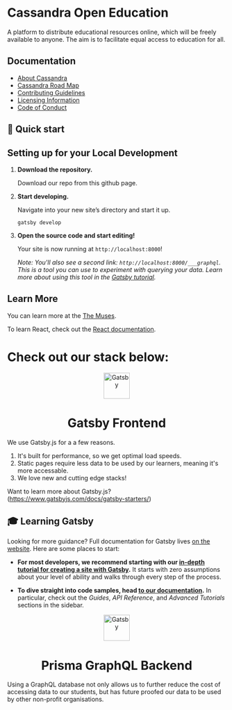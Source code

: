 # Cassandra Open Education

A platform to distribute educational resources online, which will be freely available to anyone. The aim is to facilitate equal access to education for all.

## Documentation

* [About Cassandra](https://the-muses.gitbook.io/cassandra/untitled/cassandra-open-education)
* [Cassandra Road Map](https://the-muses.gitbook.io/cassandra/untitled/cassandra-road-map)
* [Contributing Guidelines](https://the-muses.gitbook.io/cassandra/untitled/contribution-guidlines)
* [Licensing Information](https://the-muses.gitbook.io/cassandra/untitled/licensing-information)
* [Code of Conduct](https://)



## 🚀 Quick start

## Setting up for your Local Development

1.  **Download the repository.**

    Download our repo from this github page.

1.  **Start developing.**

    Navigate into your new site’s directory and start it up.

    ```shell
    gatsby develop
    ```

1.  **Open the source code and start editing!**

    Your site is now running at `http://localhost:8000`!

    _Note: You'll also see a second link: _`http://localhost:8000/___graphql`_. This is a tool you can use to experiment with querying your data. Learn more about using this tool in the [Gatsby tutorial](https://www.gatsbyjs.com/tutorial/part-five/#introducing-graphiql)._


## Learn More

You can learn more at the [The Muses](https://the-muses.org).

To learn React, check out the [React documentation](https://reactjs.org/).

# Check out our stack below:

<p align="center">
  <a href="https://www.gatsbyjs.com">
    <img alt="Gatsby" src="https://www.gatsbyjs.com/Gatsby-Monogram.svg" width="60" />
  </a>
</p>
<h1 align="center">
  Gatsby Frontend
</h1>

We use Gatsby.js for a a few reasons. 
1. It's built for performance, so we get optimal load speeds.
2. Static pages require less data to be used by our learners, meaning it's more accessable.
3. We love new and cutting edge stacks!

Want to learn more about Gatsby.js? 
(https://www.gatsbyjs.com/docs/gatsby-starters/)

## 🎓 Learning Gatsby

Looking for more guidance? Full documentation for Gatsby lives [on the website](https://www.gatsbyjs.com/). Here are some places to start:

- **For most developers, we recommend starting with our [in-depth tutorial for creating a site with Gatsby](https://www.gatsbyjs.com/tutorial/).** It starts with zero assumptions about your level of ability and walks through every step of the process.

- **To dive straight into code samples, head [to our documentation](https://www.gatsbyjs.com/docs/).** In particular, check out the _Guides_, _API Reference_, and _Advanced Tutorials_ sections in the sidebar.

<p align="center">
  <a href="https://www.prisma.io/">
    <img alt="Gatsby" src="https://avatars1.githubusercontent.com/u/22095009?s=400&v=4" width="60" />
  </a>
</p>
<h1 align="center">
  Prisma GraphQL Backend
</h1>

Using a GraphQL database not only allows us to further reduce the cost of accessing data to our students, but has future proofed our data to be used by other non-profit organisations.